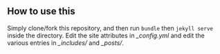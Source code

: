 ## How to use this

Simply clone/fork this repository, and then run `bundle` then `jekyll serve` inside the directory.
Edit the site attributes in *_config.yml* and edit the various entries in *_includes/* and *_posts/*.

